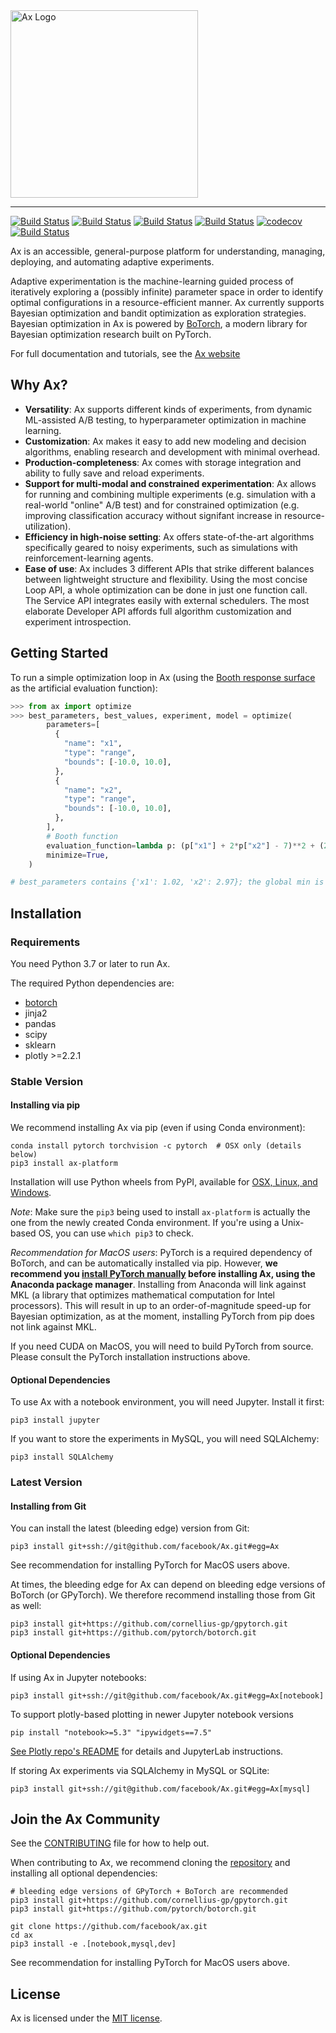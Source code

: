<img width="300" src="website/static/img/ax_logo_lockup.svg" alt="Ax Logo" />

<hr/>

[![Build Status](https://img.shields.io/pypi/v/ax-platform.svg)](https://pypi.org/project/ax-platform/)
[![Build Status](https://img.shields.io/pypi/pyversions/ax-platform.svg)](https://pypi.org/project/ax-platform/)
[![Build Status](https://img.shields.io/pypi/wheel/ax-platform.svg)](https://pypi.org/project/ax-platform/)
[![Build Status](https://travis-ci.com/facebook/Ax.svg?token=m8nxq4QpA9U383aZWDyF&branch=master)](https://travis-ci.com/facebook/Ax)
[![codecov](https://codecov.io/gh/facebook/Ax/branch/master/graph/badge.svg)](https://codecov.io/gh/facebook/Ax)
[![Build Status](https://img.shields.io/badge/license-MIT-green.svg)](LICENSE.md)

Ax is an accessible, general-purpose platform for understanding, managing,
deploying, and automating adaptive experiments.

Adaptive experimentation is the machine-learning guided process of iteratively
exploring a (possibly infinite) parameter space in order to identify optimal
configurations in a resource-efficient manner. Ax currently supports Bayesian
optimization and bandit optimization as exploration strategies. Bayesian
optimization in Ax is powered by [BoTorch](https://github.com/facebookexternal/botorch),
a modern library for Bayesian optimization research built on PyTorch.

For full documentation and tutorials, see the [Ax website](https://ax.dev)

## Why Ax?

* **Versatility**: Ax supports different kinds of experiments, from dynamic ML-assisted A/B testing, to hyperparameter optimization in machine learning.
* **Customization**: Ax makes it easy to add new modeling and decision algorithms, enabling research and development with minimal overhead.
* **Production-completeness**: Ax comes with storage integration and ability to fully save and reload experiments.
* **Support for multi-modal and constrained experimentation**: Ax allows for running and combining multiple experiments (e.g. simulation with a real-world "online" A/B test) and for constrained optimization (e.g. improving classification accuracy without signifant increase in resource-utilization).
* **Efficiency in high-noise setting**: Ax offers state-of-the-art algorithms specifically geared to noisy experiments, such as simulations with reinforcement-learning agents.
* **Ease of use**: Ax includes 3 different APIs that strike different balances between lightweight structure and flexibility. Using the most concise Loop API, a whole optimization can be done in just one function call. The Service API integrates easily with external schedulers. The most elaborate Developer API affords full algorithm customization and experiment introspection.

## Getting Started

To run a simple optimization loop in Ax (using the
[Booth response surface](https://www.sfu.ca/~ssurjano/booth.html) as the
artificial evaluation function):

```python
>>> from ax import optimize
>>> best_parameters, best_values, experiment, model = optimize(
        parameters=[
          {
            "name": "x1",
            "type": "range",
            "bounds": [-10.0, 10.0],
          },
          {
            "name": "x2",
            "type": "range",
            "bounds": [-10.0, 10.0],
          },
        ],
        # Booth function
        evaluation_function=lambda p: (p["x1"] + 2*p["x2"] - 7)**2 + (2*p["x1"] + p["x2"] - 5)**2,
        minimize=True,
    )

# best_parameters contains {'x1': 1.02, 'x2': 2.97}; the global min is (1, 3)
```

## Installation

### Requirements
You need Python 3.7 or later to run Ax.

The required Python dependencies are:

* [botorch](https://www.botorch.org)
* jinja2
* pandas
* scipy
* sklearn
* plotly >=2.2.1

### Stable Version

#### Installing via pip
We recommend installing Ax via pip (even if using Conda environment):

```
conda install pytorch torchvision -c pytorch  # OSX only (details below)
pip3 install ax-platform
```

Installation will use Python wheels from PyPI, available for [OSX, Linux, and Windows](https://pypi.org/project/ax-platform/#files).

*Note*: Make sure the `pip3` being used to install `ax-platform` is actually the one from the newly created Conda environment.
If you're using a Unix-based OS, you can use `which pip3` to check.

*Recommendation for MacOS users*: PyTorch is a required dependency of BoTorch, and can be automatically installed via pip.
However, **we recommend you [install PyTorch manually](https://pytorch.org/get-started/locally/#anaconda-1) before installing Ax, using the Anaconda package manager**.
Installing from Anaconda will link against MKL (a library that optimizes mathematical computation for Intel processors).
This will result in up to an order-of-magnitude speed-up for Bayesian optimization, as at the moment, installing PyTorch from pip does not link against MKL.

If you need CUDA on MacOS, you will need to build PyTorch from source. Please consult the PyTorch installation instructions above.

#### Optional Dependencies

To use Ax with a notebook environment, you will need Jupyter. Install it first:
```
pip3 install jupyter
```

If you want to store the experiments in MySQL, you will need SQLAlchemy:
```
pip3 install SQLAlchemy
```

### Latest Version

#### Installing from Git

You can install the latest (bleeding edge) version from Git:

```
pip3 install git+ssh://git@github.com/facebook/Ax.git#egg=Ax
```

See recommendation for installing PyTorch for MacOS users above.

At times, the bleeding edge for Ax can depend on bleeding edge versions of BoTorch (or GPyTorch). We therefore recommend installing those from Git as well:
```
pip3 install git+https://github.com/cornellius-gp/gpytorch.git
pip3 install git+https://github.com/pytorch/botorch.git
```

#### Optional Dependencies

If using Ax in Jupyter notebooks:

```
pip3 install git+ssh://git@github.com/facebook/Ax.git#egg=Ax[notebook]
```

To support plotly-based plotting in newer Jupyter notebook versions

```
pip install "notebook>=5.3" "ipywidgets==7.5"
```

[See Plotly repo's README](https://github.com/plotly/plotly.py#jupyter-notebook-support) for details and JupyterLab instructions.

If storing Ax experiments via SQLAlchemy in MySQL or SQLite:
```
pip3 install git+ssh://git@github.com/facebook/Ax.git#egg=Ax[mysql]
```

## Join the Ax Community
See the [CONTRIBUTING](CONTRIBUTING.md) file for how to help out.

When contributing to Ax, we recommend cloning the [repository](https://github.com/facebook/Ax) and installing all optional dependencies:

```
# bleeding edge versions of GPyTorch + BoTorch are recommended
pip3 install git+https://github.com/cornellius-gp/gpytorch.git
pip3 install git+https://github.com/pytorch/botorch.git

git clone https://github.com/facebook/ax.git
cd ax
pip3 install -e .[notebook,mysql,dev]
```

See recommendation for installing PyTorch for MacOS users above.

## License

Ax is licensed under the [MIT license](LICENSE.md).
